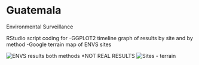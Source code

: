 # Guatemala
Environmental Surveillance

RStudio script coding for 
-GGPLOT2 timeline graph of results by site and by method
-Google terrain map of ENVS sites


![ENVS results both methods](https://raw.githubusercontent.com/kimkimroll/Guatemala_environmental_surveillance/199468c3a84f689bb47f49c176c89fa1c3fbe068/envs_results_both_methods.png)
*NOT REAL RESULTS
![Sites - terrain](https://raw.githubusercontent.com/kimkimroll/Guatemala_environmental_surveillance/master/guatemalafinal1.png)